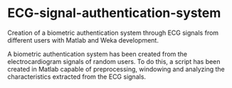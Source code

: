 # ECG-signal-authentication-system
Creation of a biometric authentication system through ECG signals from different users with Matlab and Weka development.

A biometric authentication system has been created from the electrocardiogram signals of random users. To do this, a script has been created in Matlab capable of preprocessing, windowing and analyzing the characteristics extracted from the ECG signals.
